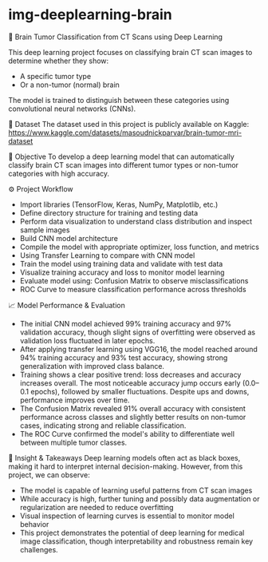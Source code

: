 # img-deeplearning-brain

🧠 Brain Tumor Classification from CT Scans using Deep Learning

This deep learning project focuses on classifying brain CT scan images to determine whether they show:

- A specific tumor type
- Or a non-tumor (normal) brain
  
The model is trained to distinguish between these categories using convolutional neural networks (CNNs).


📁 Dataset
The dataset used in this project is publicly available on Kaggle: https://www.kaggle.com/datasets/masoudnickparvar/brain-tumor-mri-dataset


🎯 Objective
To develop a deep learning model that can automatically classify brain CT scan images into different tumor types or non-tumor categories with high accuracy.


⚙️ Project Workflow
- Import libraries (TensorFlow, Keras, NumPy, Matplotlib, etc.)
- Define directory structure for training and testing data
- Perform data visualization to understand class distribution and inspect sample images
- Build CNN model architecture
- Compile the model with appropriate optimizer, loss function, and metrics
- Using Transfer Learning to compare with CNN model
- Train the model using training data and validate with test data
- Visualize training accuracy and loss to monitor model learning
- Evaluate model using: Confusion Matrix to observe misclassifications
- ROC Curve to measure classification performance across thresholds
  

📈 Model Performance & Evaluation
- The initial CNN model achieved 99% training accuracy and 97% validation accuracy, though slight signs of overfitting were observed as validation loss fluctuated in later epochs.
- After applying transfer learning using VGG16, the model reached around 94% training accuracy and 93% test accuracy, showing strong generalization with improved class balance.
- Training shows a clear positive trend: loss decreases and accuracy increases overall. The most noticeable accuracy jump occurs early (0.0–0.1 epochs), followed by smaller fluctuations. Despite ups and downs, performance improves over time.
- The Confusion Matrix revealed 91% overall accuracy with consistent performance across classes and slightly better results on non-tumor cases, indicating strong and reliable classification.
- The ROC Curve confirmed the model's ability to differentiate well between multiple tumor classes.


🧠 Insight & Takeaways
Deep learning models often act as black boxes, making it hard to interpret internal decision-making. However, from this project, we can observe:
- The model is capable of learning useful patterns from CT scan images
- While accuracy is high, further tuning and possibly data augmentation or regularization are needed to reduce overfitting
- Visual inspection of learning curves is essential to monitor model behavior
- This project demonstrates the potential of deep learning for medical image classification, though interpretability and robustness remain key challenges.

